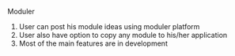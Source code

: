 Moduler
1. User can post his module ideas using moduler platform
2. User also have option to copy any module to his/her application
3. Most of the main features are in development  

